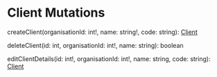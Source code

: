 # Client Mutations

createClient(organisationId: int!, name: string!, code: string): [Client](schema/objects/client.md)

deleteClient(id: int, organisationId: int!, name: string): boolean

editClientDetails(id: int!, organisationId: int!, name: string, code: string): [Client](schema/objects/client.md)